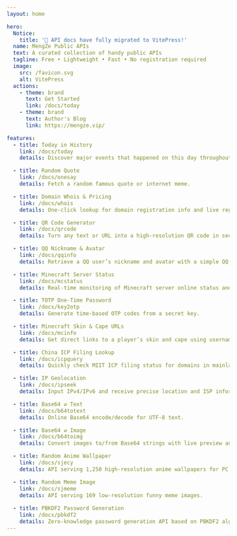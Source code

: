 ```yaml
---
layout: home

hero:
  Notice:
    title: '🎉 API docs have fully migrated to VitePress!'
  name: MengZe Public APIs
  text: A curated collection of handy public APIs
  tagline: Free • Lightweight • Fast • No registration required
  image:
    src: /favicon.svg
    alt: VitePress
  actions:
    - theme: brand
      text: Get Started
      link: /docs/today
    - theme: brand
      text: Author's Blog
      link: https://mengze.vip/

features:
  - title: Today in History
    link: /docs/today
    details: Discover major events that happened on this day throughout history.

  - title: Random Quote
    link: /docs/onesay
    details: Fetch a random famous quote or internet meme.

  - title: Domain Whois & Pricing
    link: /docs/whois
    details: One-click lookup for domain registration info and live registration/renewal prices.

  - title: QR Code Generator
    link: /docs/qrcode
    details: Turn any text or URL into a high-resolution QR code in seconds.

  - title: QQ Nickname & Avatar
    link: /docs/qqinfo
    details: Retrieve a QQ user’s nickname and avatar with a simple QQ number.

  - title: Minecraft Server Status
    link: /docs/mcstatus
    details: Real-time monitoring of Minecraft server online status and latency.

  - title: TOTP One-Time Password
    link: /docs/key2otp
    details: Generate time-based OTP codes from a secret key.

  - title: Minecraft Skin & Cape URLs
    link: /docs/mcinfo
    details: Get direct links to a player’s skin and cape using username or UUID.

  - title: China ICP Filing Lookup
    link: /docs/icpquery
    details: Quickly check MIIT ICP filing status for domains in mainland China.

  - title: IP Geolocation
    link: /docs/ipseek
    details: Input IPv4/IPv6 and receive precise location and ISP information.

  - title: Base64 ⇄ Text
    link: /docs/b64totext
    details: Online Base64 encode/decode for UTF-8 text.

  - title: Base64 ⇄ Image
    link: /docs/b64toimg
    details: Convert images to/from Base64 strings with live preview and download.

  - title: Random Anime Wallpaper
    link: /docs/sjecy
    details: API serving 1,250 high-resolution anime wallpapers for PC.

  - title: Random Meme Image
    link: /docs/sjmeme
    details: API serving 169 low-resolution funny meme images.
    
  - title: PBKDF2 Password Generation
    link: /docs/pbkdf2
    details: Zero-knowledge password generation API based on PBKDF2 algorithm
---
```

<Confetti />